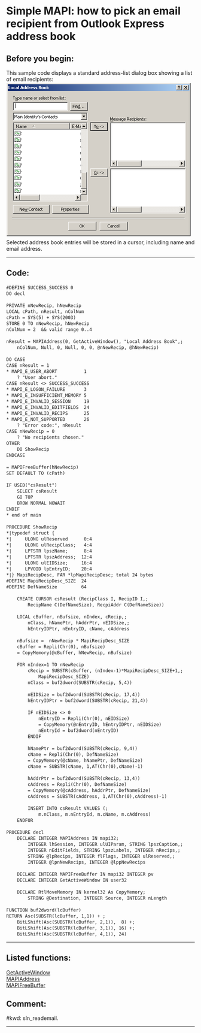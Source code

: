 
# Simple MAPI: how to pick an email recipient from Outlook Express address book

## Before you begin:
This sample code displays a standard address-list dialog box showing a list of email recipients:  
![](../images/oeaddr.png)  
Selected address book entries will be stored in a cursor, including name and email address.  
  
***  


## Code:
```foxpro  
#DEFINE SUCCESS_SUCCESS 0
DO decl

PRIVATE nNewRecip, hNewRecip
LOCAL cPath, nResult, nColNum
cPath = SYS(5) + SYS(2003)
STORE 0 TO nNewRecip, hNewRecip
nColNum = 2  && valid range 0..4

nResult = MAPIAddress(0, GetActiveWindow(), "Local Address Book",;
	nColNum, Null, 0, Null, 0, 0, @nNewRecip, @hNewRecip)

DO CASE
CASE nResult = 1
* MAPI_E_USER_ABORT          1
	? "User abort."
CASE nResult <> SUCCESS_SUCCESS
* MAPI_E_LOGON_FAILURE       3
* MAPI_E_INSUFFICIENT_MEMORY 5
* MAPI_E_INVALID_SESSION     19
* MAPI_E_INVALID_EDITFIELDS  24
* MAPI_E_INVALID_RECIPS      25
* MAPI_E_NOT_SUPPORTED       26
	? "Error code:", nResult
CASE nNewRecip = 0
	? "No recipients chosen."
OTHER
	DO ShowRecip
ENDCASE

= MAPIFreeBuffer(hNewRecip)
SET DEFAULT TO (cPath)

IF USED("csResult")
	SELECT csResult
	GO TOP
	BROW NORMAL NOWAIT
ENDIF
* end of main

PROCEDURE ShowRecip
*|typedef struct {
*|     ULONG ulReserved      0:4
*|     ULONG ulRecipClass;   4:4
*|     LPTSTR lpszName;      8:4
*|     LPTSTR lpszAddress;  12:4
*|     ULONG ulEIDSize;     16:4
*|     LPVOID lpEntryID;    20:4
*|} MapiRecipDesc, FAR *lpMapiRecipDesc; total 24 bytes
#DEFINE MapiRecipDesc_SIZE  24
#DEFINE DefNameSize         64

	CREATE CURSOR csResult (RecipClass I, RecipID I,;
		RecipName C(DefNameSize), RecpiAddr C(DefNameSize))

	LOCAL cBuffer, nBufsize, nIndex, cRecip,;
		nClass, hNamePtr, hAddrPtr, nEIDSize,;
		hEntryIDPtr, nEntryID, cName, cAddress

	nBufsize =  nNewRecip * MapiRecipDesc_SIZE
	cBuffer = Repli(Chr(0), nBufsize)
	= CopyMemory(@cBuffer, hNewRecip, nBufsize)
	
	FOR nIndex=1 TO nNewRecip
		cRecip = SUBSTR(cBuffer, (nIndex-1)*MapiRecipDesc_SIZE+1,;
			MapiRecipDesc_SIZE)
		nClass = buf2dword(SUBSTR(cRecip, 5,4))

		nEIDSize = buf2dword(SUBSTR(cRecip, 17,4))
		hEntryIDPtr = buf2dword(SUBSTR(cRecip, 21,4))

		IF nEIDSize <> 0
			nEntryID = Repli(Chr(0), nEIDSize)
			= CopyMemory(@nEntryID, hEntryIDPtr, nEIDSize)
			nEntryId = buf2dword(nEntryID)
		ENDIF

		hNamePtr = buf2dword(SUBSTR(cRecip, 9,4))
		cName = Repli(Chr(0), DefNameSize)
		= CopyMemory(@cName, hNamePtr, DefNameSize)
		cName = SUBSTR(cName, 1,AT(Chr(0),cName)-1)

		hAddrPtr = buf2dword(SUBSTR(cRecip, 13,4))
		cAddress = Repli(Chr(0), DefNameSize)
		= CopyMemory(@cAddress, hAddrPtr, DefNameSize)
		cAddress = SUBSTR(cAddress, 1,AT(Chr(0),cAddress)-1)
		
		INSERT INTO csResult VALUES (;
			m.nClass, m.nEntryId, m.cName, m.cAddress)
	ENDFOR

PROCEDURE decl
	DECLARE INTEGER MAPIAddress IN mapi32;
		INTEGER lhSession, INTEGER ulUIParam, STRING lpszCaption,;
		INTEGER nEditFields, STRING lpszLabels, INTEGER nRecips,;
		STRING @lpRecips, INTEGER flFlags, INTEGER ulReserved,;
		INTEGER @lpnNewRecips, INTEGER @lppNewRecips

	DECLARE INTEGER MAPIFreeBuffer IN mapi32 INTEGER pv
	DECLARE INTEGER GetActiveWindow IN user32

	DECLARE RtlMoveMemory IN kernel32 As CopyMemory;
		STRING @Destination, INTEGER Source, INTEGER nLength

FUNCTION buf2dword(lcBuffer)
RETURN Asc(SUBSTR(lcBuffer, 1,1)) + ;
	BitLShift(Asc(SUBSTR(lcBuffer, 2,1)),  8) +;
	BitLShift(Asc(SUBSTR(lcBuffer, 3,1)), 16) +;
	BitLShift(Asc(SUBSTR(lcBuffer, 4,1)), 24)  
```  
***  


## Listed functions:
[GetActiveWindow](../libraries/user32/GetActiveWindow.md)  
[MAPIAddress](../libraries/mapi32/MAPIAddress.md)  
[MAPIFreeBuffer](../libraries/mapi32/MAPIFreeBuffer.md)  

## Comment:
  
  
#kwd: sln_reademail.  
  
***  

